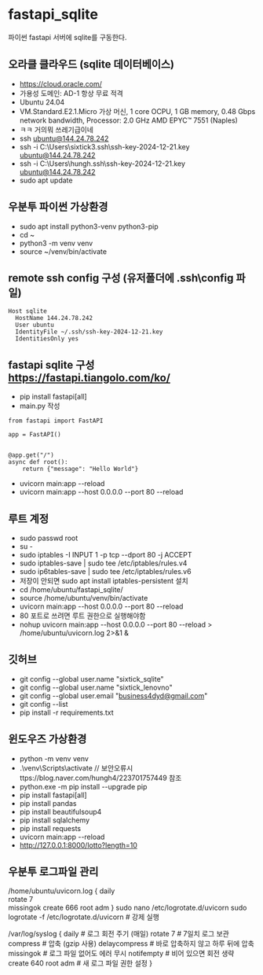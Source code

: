 # fastapi_sqlite
파이썬 fastapi 서버에 sqlite를 구동한다.

## 오라클 클라우드 (sqlite 데이터베이스)
- https://cloud.oracle.com/
- 가용성 도메인: AD-1 항상 무료 적격
- Ubuntu 24.04
- VM.Standard.E2.1.Micro 가상 머신, 1 core OCPU, 1 GB memory, 0.48 Gbps network bandwidth, Processor: 2.0 GHz AMD EPYC™ 7551 (Naples)
- ㅋㅋ 거의뭐 쓰레기급이네 
- ssh ubuntu@144.24.78.242
- ssh -i C:\Users\sixtick3\.ssh\ssh-key-2024-12-21.key ubuntu@144.24.78.242
- ssh -i C:\Users\hungh\.ssh\ssh-key-2024-12-21.key ubuntu@144.24.78.242
- sudo apt update

## 우분투 파이썬 가상환경
- sudo apt install python3-venv python3-pip
- cd ~
- python3 -m venv venv
- source ~/venv/bin/activate

## remote ssh config 구성 (유저폴더에 .ssh\config 파일)
```
Host sqlite
  HostName 144.24.78.242
  User ubuntu
  IdentityFile ~/.ssh/ssh-key-2024-12-21.key
  IdentitiesOnly yes
```

## fastapi sqlite 구성 https://fastapi.tiangolo.com/ko/
- pip install fastapi[all]
- main.py 작성
```
from fastapi import FastAPI

app = FastAPI()


@app.get("/")
async def root():
    return {"message": "Hello World"}
```

- uvicorn main:app --reload
- uvicorn main:app --host 0.0.0.0 --port 80 --reload


## 루트 계정
- sudo passwd root
- su -
- sudo iptables -I INPUT 1 -p tcp --dport 80 -j ACCEPT
- sudo iptables-save | sudo tee /etc/iptables/rules.v4
- sudo ip6tables-save | sudo tee /etc/iptables/rules.v6
- 저장이 안되면 sudo apt install iptables-persistent 설치
- cd /home/ubuntu/fastapi_sqlite/
- source /home/ubuntu/venv/bin/activate
- uvicorn main:app --host 0.0.0.0 --port 80 --reload
- 80 포트로 쓰려면 루트 권한으로 실행해야함
- nohup uvicorn main:app --host 0.0.0.0 --port 80 --reload > /home/ubuntu/uvicorn.log 2>&1 &


## 깃허브 
- git config --global user.name "sixtick_sqlite"
- git config --global user.name "sixtick_lenovno"
- git config --global user.email "business4dyd@gmail.com"
- git config --list
- pip install -r requirements.txt




## 윈도우즈 가상환경
- python -m venv venv
- .\venv\Scripts\activate   // 보안오류시 ttps://blog.naver.com/hungh4/223701757449  참조
- python.exe -m pip install --upgrade pip
- pip install fastapi[all]
- pip install pandas
- pip install beautifulsoup4
- pip install sqlalchemy
- pip install requests
- uvicorn main:app --reload
- http://127.0.0.1:8000/lotto?length=10



## 우분투 로그파일 관리

/home/ubuntu/uvicorn.log {
    daily            
    rotate 7         
    missingok
    create 666 root adm
}
sudo nano /etc/logrotate.d/uvicorn
sudo logrotate -f /etc/logrotate.d/uvicorn  # 강제 실행

/var/log/syslog {
    daily            # 로그 회전 주기 (매일)
    rotate 7         # 7일치 로그 보관
    compress         # 압축 (gzip 사용)
    delaycompress    # 바로 압축하지 않고 하루 뒤에 압축
    missingok        # 로그 파일 없어도 에러 무시
    notifempty       # 비어 있으면 회전 생략
    create 640 root adm  # 새 로그 파일 권한 설정
}
